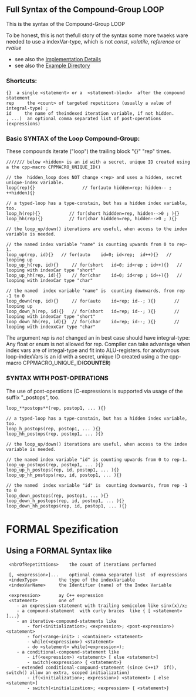 ## Full Syntax of the Compound-Group LOOP ##

This is the syntax of the Compound-Group LOOP

To be honest, this is not thefull story of the syntax some more twaeks ware needed to use  a indexVar-type,
which is not *const*, *volatile*, *reference* or *rvalue*

- see also the [Implementation Details](/the_full_implementation.md)
- see also the [Example Directory](/cxxloop.examples/)

### Shortcuts: ###
	{}	a single <statement> or a  <statement-block>  after the compound statement
	rep    	the <count> of targeted repetitions (usually a value of integral-type) ;
	id     the name of theindexed iteration variable, if not hidden.
	, ...) 	an optional comma separated list of post-operations (expressions)

### Basic SYNTAX of the Loop Compound-Group: ###
These compounds iterate ("loop") the trailing block "{}" "rep" times.

	/////// below <hidden> is an id with a secret, unique ID created using  a the cpp-macro CPPMACRO_UNIQUE_ID()
	
	// the  hidden_loop does NOT change <rep> and uses a hidden, secret unique-index variable.
	loop(rep){}	                 // for(auto hidden=rep; hidden-- ; ++hidden){}   

	// a typed-loop has a type-constain, but has a hidden index variable, too.
	loop_h(rep){} 	        // for(short hiddden=rep, hidden-->0 ; ){}   
	loop_hh(rep){} 	        // for(char hiddden=rep, hidden-->0 ; ){}   

	// the loop_up/down() iterations are useful, when access to the index variable is needed.
	
	// the named index variable "name" is counting upwards from 0 to rep-1.
	loop_up(rep, id){} 	 // for(auto    id=0; id<rep;  id++){}   // looping up  
	loop_up_h(rep, id){} 	 // for(short 	id=0; id<rep ; id++){}   // looping with indexCar type "short"
	loop_up_hh(rep, id){} 	 // for(char 	id=0; id<rep ; id++){}   // looping with indexCar type "char"

	// the named  index variable "name" is  counting downwards, from rep -1 to 0
	loop_down(rep, id){} 	 // for(auto    id=rep; id--; ){}     	// looping up 
	loop_down_h(rep, id){} 	 // for(short 	id=rep; id--; ){}   	// looping with indexCar type "short"
	loop_down_hh(rep, id){}  // for(char 	id=rep; id--; ){}   	// looping with indexxCar type "char"
	
The argument _rep_ is _not_ changed an in best case should have integral-type:
Any float or enum is not allowed for rep.
Compiler can take advantage when index vars <rep> are of integal-type and fit into ALU-registers.
for anobymous loop-indexVars is an id with a secret, unique ID created using  a the cpp-macro CPPMACRO_UNIQUE_ID(__COUNTER__)

### SYNTAX WITH POST-OPERATIONS ###
The use of post-operations (C-expressions is supported via usage of  the suffix "_postops", too. 
	
	loop_**postops**(rep, postop1, ... ){}	                    

	// a typed-loop has a type-constain, but has a hidden index variable, too.
	loop_h_postops(rep, postop1, ... ){}	                    
	loop_hh_postops(rep, postop1, ... ){}	                    

	// the loop_up/down() iterations are useful, when access to the index variable is needed.
	
	// the named index variable "id" is counting upwards from 0 to rep-1.
	loop_up_postops(rep, postop1, ... ){}	                    	
	loop_up_h_postops(rep, id, postop1, ... ){}
	loop_up_hh_postops(rep, id, postop1, ... ){}

	// the named  index variable "id" is  counting downwards, from rep -1 to 0
	loop_down_postops(rep, postop1, ... ){}	                    	
	loop_down_h_postops(rep, id, postop1, ... ){}
	loop_down_hh_postops(rep, id, postop1, ... ){}
	
# FORMAL Spezification # 
	
## Using a FORMAL Syntax like ##	

	 <nbrOfRepetittions>	the count of iterations performed 

	 [, <expression>]...	optional comma separated list  of expressions
	 <indexType>		the type of the indexVariable
	 <indexVarName>		the Identifier (name) of the Index Variable

	 <expression>		ay C++ expression
	 <statement>		one of 
		- an expression-statement with trailing semicolon like sinx(x)/x;
		- a compound-statement  with curly braces  like { [ <statement> ]...}
		- an iterative-compound-statments like
			- for(<initialization>; <expression>; <post-expression>) <statement>
			- for(<range-init> : <container> <statement>
			- while(<expression>) <statement>
			- do <statement> while(<expression>);
		- a conditional-compound-statement like 
			- if(<expression>) <statement> [ else <statement>] 
			- switch(<expression> { <statement>}
		- extended conditional-compound-statement (since C++17  if(), switch() allow an extra, scoped initialization)
			- if(<initialization>; expression>) <statement> [ else <statement>] 
			- switch(<initialization>; <expression> { <statement>}

